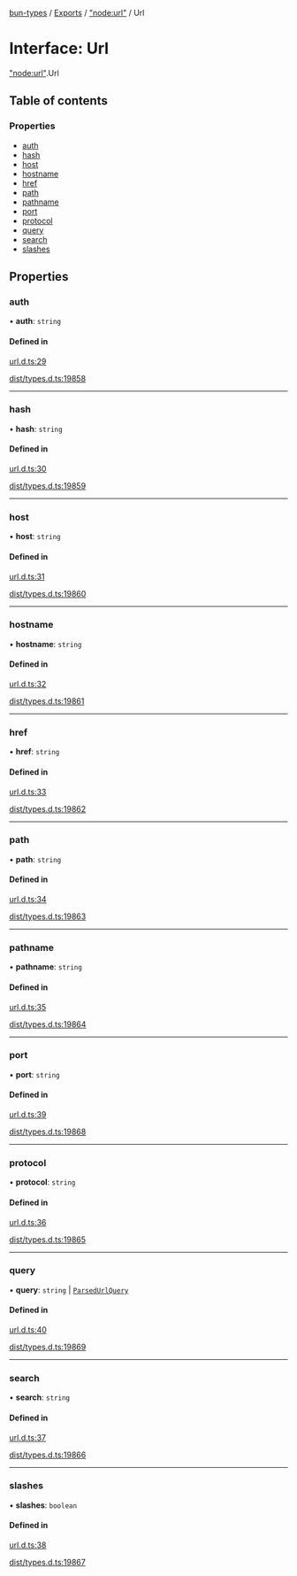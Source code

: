 [bun-types](../README.md) / [Exports](../modules.md) / ["node:url"](../modules/node_url_.md) / Url

# Interface: Url

["node:url"](../modules/node_url_.md).Url

## Table of contents

### Properties

- [auth](node_url_.Url-1.md#auth)
- [hash](node_url_.Url-1.md#hash)
- [host](node_url_.Url-1.md#host)
- [hostname](node_url_.Url-1.md#hostname)
- [href](node_url_.Url-1.md#href)
- [path](node_url_.Url-1.md#path)
- [pathname](node_url_.Url-1.md#pathname)
- [port](node_url_.Url-1.md#port)
- [protocol](node_url_.Url-1.md#protocol)
- [query](node_url_.Url-1.md#query)
- [search](node_url_.Url-1.md#search)
- [slashes](node_url_.Url-1.md#slashes)

## Properties

### auth

• **auth**: `string`

#### Defined in

[url.d.ts:29](https://github.com/valgaze/bun-types/blob/5e53f27/url.d.ts#L29)

[dist/types.d.ts:19858](https://github.com/valgaze/bun-types/blob/5e53f27/dist/types.d.ts#L19858)

___

### hash

• **hash**: `string`

#### Defined in

[url.d.ts:30](https://github.com/valgaze/bun-types/blob/5e53f27/url.d.ts#L30)

[dist/types.d.ts:19859](https://github.com/valgaze/bun-types/blob/5e53f27/dist/types.d.ts#L19859)

___

### host

• **host**: `string`

#### Defined in

[url.d.ts:31](https://github.com/valgaze/bun-types/blob/5e53f27/url.d.ts#L31)

[dist/types.d.ts:19860](https://github.com/valgaze/bun-types/blob/5e53f27/dist/types.d.ts#L19860)

___

### hostname

• **hostname**: `string`

#### Defined in

[url.d.ts:32](https://github.com/valgaze/bun-types/blob/5e53f27/url.d.ts#L32)

[dist/types.d.ts:19861](https://github.com/valgaze/bun-types/blob/5e53f27/dist/types.d.ts#L19861)

___

### href

• **href**: `string`

#### Defined in

[url.d.ts:33](https://github.com/valgaze/bun-types/blob/5e53f27/url.d.ts#L33)

[dist/types.d.ts:19862](https://github.com/valgaze/bun-types/blob/5e53f27/dist/types.d.ts#L19862)

___

### path

• **path**: `string`

#### Defined in

[url.d.ts:34](https://github.com/valgaze/bun-types/blob/5e53f27/url.d.ts#L34)

[dist/types.d.ts:19863](https://github.com/valgaze/bun-types/blob/5e53f27/dist/types.d.ts#L19863)

___

### pathname

• **pathname**: `string`

#### Defined in

[url.d.ts:35](https://github.com/valgaze/bun-types/blob/5e53f27/url.d.ts#L35)

[dist/types.d.ts:19864](https://github.com/valgaze/bun-types/blob/5e53f27/dist/types.d.ts#L19864)

___

### port

• **port**: `string`

#### Defined in

[url.d.ts:39](https://github.com/valgaze/bun-types/blob/5e53f27/url.d.ts#L39)

[dist/types.d.ts:19868](https://github.com/valgaze/bun-types/blob/5e53f27/dist/types.d.ts#L19868)

___

### protocol

• **protocol**: `string`

#### Defined in

[url.d.ts:36](https://github.com/valgaze/bun-types/blob/5e53f27/url.d.ts#L36)

[dist/types.d.ts:19865](https://github.com/valgaze/bun-types/blob/5e53f27/dist/types.d.ts#L19865)

___

### query

• **query**: `string` \| [`ParsedUrlQuery`](querystring_.ParsedUrlQuery.md)

#### Defined in

[url.d.ts:40](https://github.com/valgaze/bun-types/blob/5e53f27/url.d.ts#L40)

[dist/types.d.ts:19869](https://github.com/valgaze/bun-types/blob/5e53f27/dist/types.d.ts#L19869)

___

### search

• **search**: `string`

#### Defined in

[url.d.ts:37](https://github.com/valgaze/bun-types/blob/5e53f27/url.d.ts#L37)

[dist/types.d.ts:19866](https://github.com/valgaze/bun-types/blob/5e53f27/dist/types.d.ts#L19866)

___

### slashes

• **slashes**: `boolean`

#### Defined in

[url.d.ts:38](https://github.com/valgaze/bun-types/blob/5e53f27/url.d.ts#L38)

[dist/types.d.ts:19867](https://github.com/valgaze/bun-types/blob/5e53f27/dist/types.d.ts#L19867)
